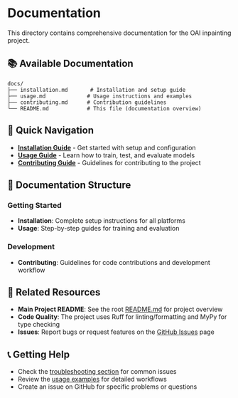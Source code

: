 # Documentation

This directory contains comprehensive documentation for the OAI inpainting project.

## 📚 Available Documentation

```
docs/
├── installation.md       # Installation and setup guide
├── usage.md             # Usage instructions and examples
├── contributing.md      # Contribution guidelines
└── README.md            # This file (documentation overview)
```

## 🚀 Quick Navigation

- **[Installation Guide](installation.md)** - Get started with setup and configuration
- **[Usage Guide](usage.md)** - Learn how to train, test, and evaluate models
- **[Contributing Guide](contributing.md)** - Guidelines for contributing to the project

## 📖 Documentation Structure

### Getting Started
- **Installation**: Complete setup instructions for all platforms
- **Usage**: Step-by-step guides for training and evaluation

### Development
- **Contributing**: Guidelines for code contributions and development workflow

## 🔗 Related Resources

- **Main Project README**: See the root [README.md](../README.md) for project overview
- **Code Quality**: The project uses Ruff for linting/formatting and MyPy for type checking
- **Issues**: Report bugs or request features on the [GitHub Issues](https://github.com/your-org/oai-inpainting/issues) page

## 📞 Getting Help

- Check the [troubleshooting section](installation.md#troubleshooting) for common issues
- Review the [usage examples](usage.md#examples) for detailed workflows
- Create an issue on GitHub for specific problems or questions
